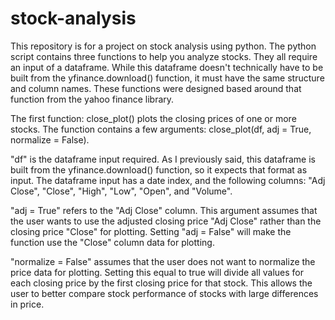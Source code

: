 # stock-analysis
This repository is for a project on stock analysis using python.  The python script contains three functions to help you analyze stocks.  They all require an input of a dataframe. While this dataframe doesn't technically have to be built from the yfinance.download() function, it must have the same structure and column names.  These functions were designed based around that function from the yahoo finance library.

The first function: close_plot() plots the closing prices of one or more stocks.  The function contains a few arguments: close_plot(df, adj = True, normalize = False).

"df" is the dataframe input required.  As I previously said, this dataframe is built from the yfinance.download() function, so it expects that format as input.
The dataframe input has a date index, and the following columns: "Adj Close", "Close", "High", "Low", "Open", and "Volume".  

"adj = True" refers to the "Adj Close" column.  This argument assumes that the user wants to use the adjusted closing price "Adj Close" rather than the closing price "Close" for plotting.  Setting "adj = False" will make the function use the "Close" column data for plotting.

"normalize = False" assumes that the user does not want to normalize the price data for plotting.  Setting this equal to true will divide all values for each closing price by the first closing price for that stock.  This allows the user to better compare stock performance of stocks with large differences in price.

